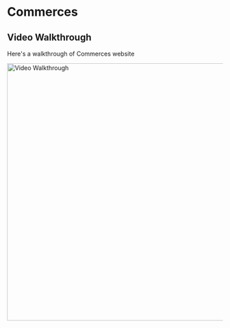 # Commerces

## Video Walkthrough

Here's a walkthrough of Commerces website

<img src='https://media.giphy.com/media/FQml6vOpg9xsUNC7Cm/giphy.gif' title='Video Walkthrough' width='600' alt='Video Walkthrough' />
